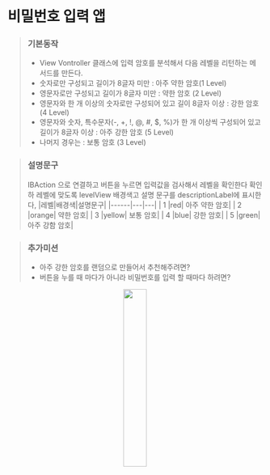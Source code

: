 # 비밀번호 입력 앱

> ### 기본동작
> * View Vontroller 클래스에 입력 암호를 분석해서 다음 레벨을 리턴하는 메서드를 만든다.
> * 숫자로만 구성되고 길이가 8글자 미만 : 아주 약한 암호(1 Level)
> * 영문자로만 구성되고 길이가 8글자 미만 : 약한 암호 (2 Level)
> * 영문자와 한 개 이상의 숫자로만 구성되어 있고 길이 8글자 이상 : 강한 암호 (4 Level)
> * 영문자와 숫자, 특수문자(-, +, !, @, #, $, %)가 한 개 이상씩 구성되어 있고 길이가 8글자 이상 : 아주 강한 암호 (5 Level)
> * 나머지 경우는 : 보통 암호 (3 Level)


> ### 설명문구
> IBAction 으로 연결하고 버튼을 누르면 입력값을 검사해서 레벨을 확인한다
> 확인하 레벨에 맞도록 levelView 배경색고 설명 문구를 descriptionLabel에 표시한다,
> |레벨|배경색|설명문구|
> |------|---|---|
> | 1 |red|	아주 약한 암호|
> | 2 |orange|	약한 암호|
> | 3 |yellow|	보통 암호|
> | 4 |blue|	강한 암호|
> | 5 |green|	아주 강함 암호|

> ### 추가미션
> * 아주 강한 암호를 랜덤으로 만들어서 추천해주려면?
> * 버튼을 누를 때 마다가 아니라 비밀번호를 입력 할 때마다 하려면?


<p align="center"><img width="30%" src="https://user-images.githubusercontent.com/78553659/141091995-03816844-b757-4d49-ba44-ff109c33f215.gif"/></p>
